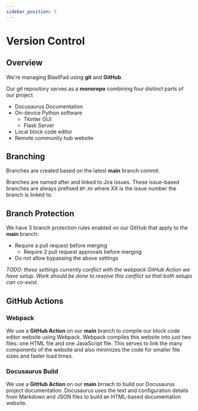 ```yaml
---
sidebar_position: 5
---
```


# Version Control

## Overview

We're managing BlastPad using **git** and **GitHub**. 

Our git repository serves as a **monorepo** combining four distinct parts of our project
- Docusaurus Documentation
- On-device Python software
  - Tkinter GUI
  - Flask Server
- Local block code editor
- Remote community hub website

## Branching 

Branches are created based on the latest **main** branch commit.

Branches are named after and linked to Jira issues. These issue-based branches are always prefixed `BP-XX` where XX is the issue number the branch is linked to.

## Branch Protection

We have 3 branch protection rules enabled on our GitHub that apply to the **main** branch:

- Require a pull request before merging
  -  Require 2 pull request approvals before merging
- Do not allow bypassing the above settings

*TODO: these settings currently conflict with the webpack GitHub Action we have setup. Work should be done to resolve this conflict so that both setups can co-exist.*

## GitHub Actions

### Webpack

We use a **GitHub Action** on our **main** branch to compile our block code editor website using Webpack. Webpack compiles this website into just two files: one HTML file and one JavaScript file. This serves to link the many components of the website and also minimizes the code for smaller file sizes and faster load times.

### Docusaurus Build

We use a **GitHub Action** on our **main** brnach to build our Docusaurus project documentation. Docusaurus uses the text and configuration details from Markdown and JSON files to build an HTML-based documentation website.


